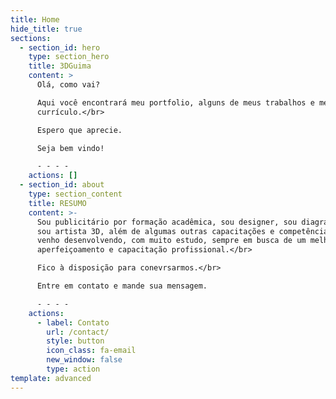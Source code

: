 ```yaml
---
title: Home
hide_title: true
sections:
  - section_id: hero
    type: section_hero
    title: 3DGuima
    content: >
      Olá, como vai?

      Aqui você encontrará meu portfolio, alguns de meus trabalhos e meu
      currículo.</br>

      Espero que aprecie.

      Seja bem vindo!

      - - - -
    actions: []
  - section_id: about
    type: section_content
    title: RESUMO
    content: >-
      Sou publicitário por formação acadêmica, sou designer, sou diagramador e
      sou artista 3D, além de algumas outras capacitações e competências que
      venho desenvolvendo, com muito estudo, sempre em busca de um melhor
      aperfeiçoamento e capacitação profissional.</br>

      Fico à disposição para conevrsarmos.</br>

      Entre em contato e mande sua mensagem.

      - - - -
    actions:
      - label: Contato
        url: /contact/
        style: button
        icon_class: fa-email
        new_window: false
        type: action
template: advanced
---
```

